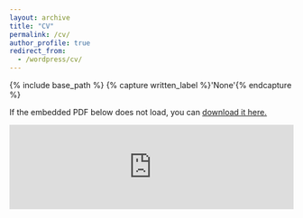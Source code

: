 ```yaml
---
layout: archive
title: "CV"
permalink: /cv/
author_profile: true
redirect_from:
  - /wordpress/cv/
---
```



{% include base_path %}
{% capture written_label %}'None'{% endcapture %}

If the embedded PDF below does not load, you can <u><a href="https://gianpe.github.io/CV.pdf">download it here.</a></u>
<br/>

<embed src="https://gianpe.github.io/CV.pdf" type="application/pdf" width="100%" />
